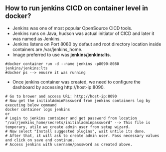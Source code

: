 ## How to run jenkins CICD on container level in docker?
- Jenkins was one of most popular OpenSource CICD tools.
- Jenkins runs on Java, hudson was actual initiator of CICD and later it was named as Jenkins.
- Jenkins listens on Port 8080 by defaut and root directory location inside containers are /var/jenkins_home.
- Image preferred to use was **jenkins/jenkins:lts**.
```
#docker container run -d --name jenkins -p8090:8080 jenkins/jenkins:lts
#docker ps --> enusre it was running
```
- Once jenkins container was created, we need to configure the dashboard by accessing http://host-ip:8090.
```
# Go to brower and access URL: http://host-ip:8090
# Now get the initialAdminPassword from jenkins containers log by executing below command
docker container logs jenkins
or
# Login to jenkins container and get password from location "/var/jenkins_home/secrets/initialadminpassword" --> This file is temporary, utile we create admin user from setup wizard.
# Now select "Install suggested plugins", wait untile its done.
# After that, it will ask to create admin user. Pass necessary values and click on save and continue.
# Access jenkins with username/password as created above.
```